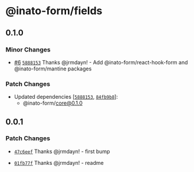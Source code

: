 # @inato-form/fields

## 0.1.0

### Minor Changes

- [#6](https://github.com/inato/effect-form/pull/6) [`5888153`](https://github.com/inato/effect-form/commit/5888153d9627bfa0769c1545a9d892e4e485bf95) Thanks @jrmdayn! - Add @inato-form/react-hook-form and @inato-form/mantine packages

### Patch Changes

- Updated dependencies [[`5888153`](https://github.com/inato/effect-form/commit/5888153d9627bfa0769c1545a9d892e4e485bf95), [`84fb9b8`](https://github.com/inato/effect-form/commit/84fb9b83cc481c4b02f58b40585e4ff180983706)]:
  - @inato-form/core@0.1.0

## 0.0.1

### Patch Changes

- [`47c6eef`](https://github.com/inato/effect-form/commit/47c6eefd0b8c6ff5e21538b23392a399ce3e3515) Thanks @jrmdayn! - first bump

- [`01fb77f`](https://github.com/inato/effect-form/commit/01fb77ff2a4b1fd7e40e45b5b73d2b9ba0ff4189) Thanks @jrmdayn! - readme
